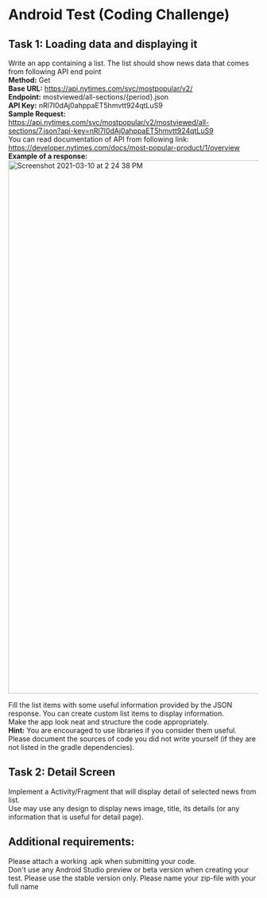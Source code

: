 # Android Test (Coding Challenge)
## Task 1: Loading data and displaying it 
Write an app containing a list. The list should show news data that comes from following API end point<br>
**Method:** Get<br>
**Base URL:** https://api.nytimes.com/svc/mostpopular/v2/<br>
**Endpoint:** mostviewed/all-sections/{period}.json<br>
**API Key:** nRl7I0dAj0ahppaET5hmvtt924qtLuS9<br>
**Sample Request:**  https://api.nytimes.com/svc/mostpopular/v2/mostviewed/all-sections/7.json?api-key=nRl7I0dAj0ahppaET5hmvtt924qtLuS9<br>
You can read documentation of API from following link: <br>
https://developer.nytimes.com/docs/most-popular-product/1/overview<br>
**Example of a response:** <br>
<img width="1072" alt="Screenshot 2021-03-10 at 2 24 38 PM" src="https://user-images.githubusercontent.com/3072594/110609254-dc955980-81ae-11eb-9f58-c5d99b55621a.png">

Fill the list items with some useful information provided by the JSON response. You can create custom list items to display information.<br>
Make the app look neat and structure the code appropriately. <br>
**Hint:** You are encouraged to use libraries if you consider them useful. Please document the sources of code you did not write yourself (if they are not listed in the gradle dependencies). <br>
## Task 2: Detail Screen
Implement a Activity/Fragment that will display detail of selected news from list. <br>
Use may use any design to display news image, title, its details (or any information that is useful for detail page). <br>
## Additional requirements:<br> 
Please attach a working .apk when submitting your code.<br> 
Don't use any Android Studio preview or beta version when creating your test. Please use the stable version only. Please name your zip-file with your full name
